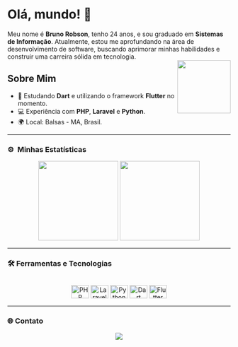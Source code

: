 # Olá, mundo! 👋

Meu nome é **Bruno Robson**, tenho 24 anos, e sou graduado em **Sistemas de Informação**. Atualmente, estou me aprofundando na área de desenvolvimento de software, buscando aprimorar minhas habilidades e construir uma carreira sólida em tecnologia.  
<img height="120" align="right" src="https://user-images.githubusercontent.com/102556033/197796334-c2515683-9e0e-4060-aa77-37f95455a338.png">

## Sobre Mim  
- 🌱 Estudando **Dart** e utilizando o framework **Flutter** no momento.  
- 💻 Experiência com **PHP**, **Laravel** e **Python**.  
- 🌍 Local: Balsas - MA, Brasil.  

---

### ⚙️ &nbsp;Minhas Estatísticas  
<p align="center">
    <img height="180em" src="https://github-readme-stats.vercel.app/api?username=brunorobson&count_private=true&show_icons=true&theme=tokyonight" />
    <img height="180em" src="https://github-readme-stats.vercel.app/api/top-langs/?username=brunorobson&layout=compact&theme=tokyonight" />
</p>

---

### 🛠 Ferramentas e Tecnologias  
<div style="display: inline_block" align="center"><br>
  <img alt="PHP" height="30" width="40" src="https://cdn.jsdelivr.net/gh/devicons/devicon/icons/php/php-original.svg" />
   <img alt="Laravel" height="30" width="40" src="https://cdn.jsdelivr.net/gh/devicons/devicon/icons/laravel/laravel-plain.svg" />
  <img alt="Python" height="30" width="40" src="https://cdn.jsdelivr.net/gh/devicons/devicon/icons/python/python-original.svg" />
  <img alt="Dart" height="30" width="40" src="https://cdn.jsdelivr.net/gh/devicons/devicon/icons/dart/dart-original.svg" />
  <img alt="Flutter" height="30" width="40" src="https://cdn.jsdelivr.net/gh/devicons/devicon/icons/flutter/flutter-original.svg" />
</div>

---

### 🌐 Contato  
<div align="center">
  <a href="https://www.linkedin.com/in/bruno-robson/" target="_blank">
    <img src="https://img.shields.io/badge/-LinkedIn-%230077B5?style=for-the-badge&logo=linkedin&logoColor=white" target="_blank">
  </a> 
</div>
